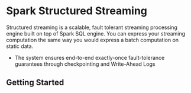 # Spark Structured Streaming

Structured streaming is a scalable, fault tolerant streaming processing engine built on top of Spark SQL engine. You can express your streaming computation the same way you would express a batch computation on static data.

- The system ensures end-to-end exactly-once fault-tolerance guarantees through checkpointing and Write-Ahead Logs

## Getting Started
